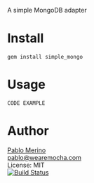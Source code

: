 A simple MongoDB adapter

Install
=======

    gem install simple_mongo

Usage
=====

    CODE EXAMPLE

Author
======
[Pablo Merino](http://pmerino.me)<br/>
pablo@wearemocha.com<br/>
License: MIT<br/>
[![Build Status](https://travis-ci.org/pablo-merino/simple_mongo.png)](https://travis-ci.org/pablo-merino/simple_mongo)
